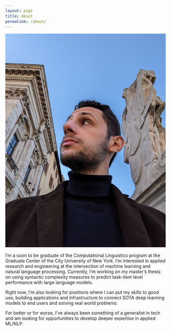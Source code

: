 ```yaml
---
layout: page
title: About
permalink: /about/
---
```


<link rel="stylesheet" href="../styles.css">
<div class="content">
  <img src="/assets/photo.jpg" alt="profile" class="image">
  <div class="text">
  <p>I’m a soon to be graduate of the Computational Linguistics program at the Graduate Center of the City University of New York. I’m interested in applied research and engineering at the intersection of machine learning and natural language processing. Currently, I’m working on my master’s thesis on using syntactic complexity measures to predict task-item level performance with large language models.</p>


  <p>Right now, I’m also looking for positions where I can put my skills to good use, building applications and infrastructure to connect SOTA deep learning models to end users and solving real world problems.</p>

  <p>For better or for worse, I’ve always been something of a generalist in tech and am looking for opportunities to develop deeper expertise in applied ML/NLP.</p>
  </div>
</div>
